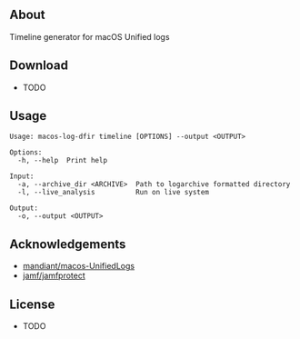 ## About
Timeline generator for macOS Unified logs

## Download
- TODO

## Usage
```
Usage: macos-log-dfir timeline [OPTIONS] --output <OUTPUT>

Options:
  -h, --help  Print help

Input:
  -a, --archive_dir <ARCHIVE>  Path to logarchive formatted directory
  -l, --live_analysis          Run on live system

Output:
  -o, --output <OUTPUT>
```

## Acknowledgements
- [mandiant/macos-UnifiedLogs](https://github.com/mandiant/macos-UnifiedLogs)
- [jamf/jamfprotect](https://github.com/jamf/jamfprotect/tree/main/unified_log_filters)

## License
- TODO